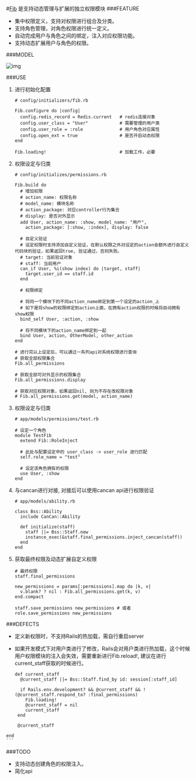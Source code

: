 #[Fib](https://github.com/Warrenoo/fib) 是支持动态管理与扩展的独立权限模块
###FEATURE

- 集中权限定义，支持对权限进行组合及分类。
- 支持角色管理，对角色权限进行统一定义。
- 自动完成用户与角色之间的绑定，注入对应权限功能。
- 支持动态扩展用户与角色的权限。

###MODEL

![img](http://7fvkdr.com1.z0.glb.clouddn.com/image2016-7-22%2011-13-10.png)


###USE

1. 进行初始化配置

   ```
   # config/initializers/fib.rb

   Fib.configure do |config|
     config.redis_record = Redis.current   # redis连接对象
     config.user_class = "User"            # 需要管理的用户类
     config.user_role = :role              # 用户角色对应属性
     config.open_ext = true                # 是否开启动态权限
   end

   Fib.loading!                            # 加载工作，必要 
   ```

2. 权限设定与归类

   ```
   # config/initializes/permissions.rb
   
   Fib.build do
     # 增加权限
     # action_name: 权限名称
     # model_name: 模块名称
     # action_package: 对应controller行为集合
     # display: 是否对外显示
     add User, action_name: :show, model_name: "用户",
       action_package: [:show, :index], display: false
       
     # 自定义验证
     # 设定权限时支持添加自定义验证，在默认权限之外对设定的action会额外进行自定义代码块的验证，如果返回true, 验证通过，否则失败。
     # target: 当前验证对象
     # staff: 当前用户
     can_if User, %i(show index) do |target, staff|
       target.user_id == staff.id
     end
     
     # 权限绑定
     
     # 将同一个模块下的不同action_name绑定到第一个设定的action_上
     # 如下是将show的权限绑定到action上面，在拥有action权限的时候将自动拥有show权限
     bind_self User, :action, :show
     
     # 将不同模块下的action_name绑定到一起
     bind User, action, OtherModel, other_action
   end
   
   # 进行完以上设定后，可以通过一系列api对系统权限进行查询
   # 获取全部权限集合
   Fib.all_permissions
   
   # 获取全部可对外显示的权限集合
   Fib.all_permissions.display
   
   # 获取对应权限对象，如果返回nil, 则为不存在改权限对象
   # Fib.all_permissions.get(model, action_name)

   ```
  
3. 权限设定与归类

   ```
   # app/models/permissions/test.rb
   
   # 设定一个角色
   module TestFib
     extend Fib::RoleInject
     
     # 此处与配置设定中的 user_class -> user_role 进行匹配
     self.role_name = "test"
     
     # 设定该角色拥有的权限
     use User, :show
   end
   ```
4. 与cancan进行对接, 对接后可以使用cancan api进行权限验证

   ```
   # app/models/ability.rb
   
   class Bss::Ability
     include CanCan::Ability

     def initialize(staff)
       staff ||= Bss::Staff.new
       instance_exec(&staff.final_permissions.inject_cancan(staff))
     end
   end
   ``` 
5. 获取最终权限及动态扩展自定义权限
  
   ```
   # 最终权限
   staff.final_permissions
   
   new_permissions = params[:permissions].map do |k, v|
     v.blank? ? nil : Fib.all_permissions.get(k, v)
   end.compact

   staff.save_permissions new_permissions # 或者
   role.save_permissions new_permissions

   ```

###DEFECTS

   - 定义新权限时，不支持Rails的热加载，需自行重启server
   - 如果开发模式下对用户类进行了修改，Rails会对用户类进行热加载，这个时候用户权限模块的注入会失效，需要重新进行Fib.reload!, 建议在进行current_staff获取的时候进行。
   
     ```
     def current_staff
       @current_staff ||= Bss::Staff.find_by id: session[:staff_id]

       if Rails.env.development? && @current_staff && !(@current_staff.respond_to? :final_permissions)
         Fib.loading!
         @current_staff = nil
         current_staff
      end

      @current_staff
    end
    ```
    
###TODO
   - 支持动态创建角色的权限注入。
   - 简化api


